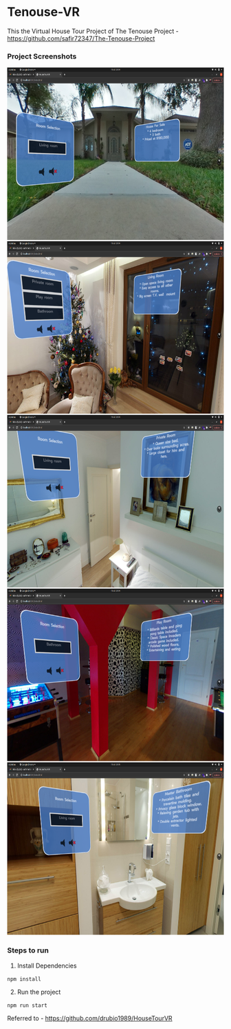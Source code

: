 # Tenouse-VR

This the Virtual House Tour Project of The Tenouse Project - https://github.com/safir72347/The-Tenouse-Project

### Project Screenshots

<img src="https://github.com/safir72347/The-Tenouse-Project/blob/main/assets/screenshots/VR/Screenshot from 2021-07-10 23-04-00.png" width="800" height="400" />
<img src="https://github.com/safir72347/The-Tenouse-Project/blob/main/assets/screenshots/VR/Screenshot from 2021-07-10 23-04-22.png" width="800" height="400" />
<img src="https://github.com/safir72347/The-Tenouse-Project/blob/main/assets/screenshots/VR/Screenshot from 2021-07-10 23-04-46.png" width="800" height="400" />
<img src="https://github.com/safir72347/The-Tenouse-Project/blob/main/assets/screenshots/VR/Screenshot from 2021-07-10 23-04-59.png" width="800" height="400" />
<img src="https://github.com/safir72347/The-Tenouse-Project/blob/main/assets/screenshots/VR/Screenshot from 2021-07-10 23-05-10.png" width="800" height="400" />

### Steps to run

1. Install Dependencies
```
npm install
```

2. Run the project

```
npm run start
```

Referred to - https://github.com/drubio1989/HouseTourVR
